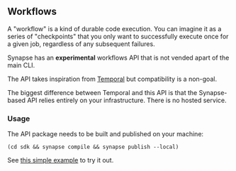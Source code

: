 ## Workflows

A "workflow" is a kind of durable code execution. You can imagine it as a series of "checkpoints" that you only want to successfully execute once for a given job, regardless of any subsequent failures.

Synapse has an **experimental** workflows API that is not vended apart of the main CLI.

The API takes inspiration from [Temporal](https://temporal.io/) but compatibility is a non-goal.

The biggest difference between Temporal and this API is that the Synapse-based API relies entirely on your infrastructure. There is no hosted service. 

### Usage

The API package needs to be built and published on your machine:

```shell
(cd sdk && synapse compile && synapse publish --local)
```

See [this simple example](./simple/main.ts) to try it out.

